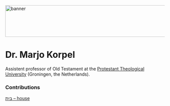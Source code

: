 <img src="../../img/banner.png" alt="banner" width="800" height="100"> 

# **Dr. Marjo Korpel**

Assistent professor of Old Testament at the [Protestant Theological University](https://www.pthu.nl/) (Groningen, the Netherlands).

### Contributions
[בַּיִת – house](../words/house.md)
